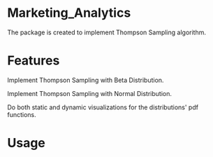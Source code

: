 # Marketing_Analytics
The package is created to implement Thompson Sampling algorithm.

# Features
Implement Thompson Sampling with Beta Distribution.

Implement Thompson Sampling with Normal Distribution.

Do both static and dynamic visualizations for the distributions' pdf functions.

# Usage
